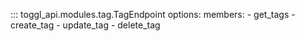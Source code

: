 ::: toggl_api.modules.tag.TagEndpoint
    options:
        members:
            - get_tags
            - create_tag
            - update_tag
            - delete_tag
